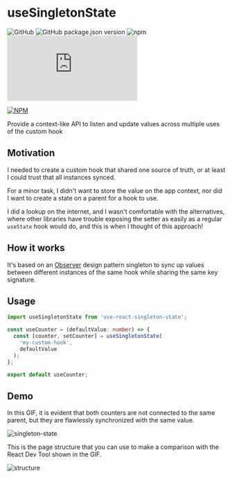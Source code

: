 # useSingletonState

![GitHub](https://img.shields.io/github/license/AndrewLawendy/use-singleton-state)
![GitHub package.json version](https://img.shields.io/github/package-json/v/AndrewLawendy/use-singleton-state)
![npm](https://img.shields.io/npm/dw/use-react-singleton-state)
![GitHub file size in bytes](https://img.shields.io/github/size/AndrewLawendy/use-singleton-state/src/index.ts)

[![NPM](https://nodei.co/npm/use-react-singleton-state.png?downloads=true)](https://nodei.co/npm/use-react-singleton-state/)

Provide a context-like API to listen and update values across multiple uses of the custom hook

## Motivation

I needed to create a custom hook that shared one source of truth, or at least I could trust that all instances synced.

For a minor task, I didn't want to store the value on the app context, nor did I want to create a state on a parent for a hook to use.

I did a lookup on the internet, and I wasn't comfortable with the alternatives, where other libraries have trouble exposing the setter as easily as a regular `useState` hook would do, and this is when I thought of this approach!

## How it works

It's based on an [Observer](https://www.patterns.dev/posts/observer-pattern) design pattern singleton to sync up values between different instances of the same hook while sharing the same key signature.

## Usage

```typescript
import useSingletonState from 'use-react-singleton-state';

const useCounter = (defaultValue: number) => {
  const [counter, setCounter] = useSingletonState(
    'my-custom-hook',
    defaultValue
  );
};

export default useCounter;
```

## Demo

In this GIF, it is evident that both counters are not connected to the same parent, but they are flawlessly synchronized with the same value.

![singleton-state](https://github.com/AndrewLawendy/use-singleton-state/assets/22712035/ae313a1c-6d94-4404-8d22-a33f431763e4)


This is the page structure that you can use to make a comparison with the React Dev Tool shown in the GIF.

![structure](https://github.com/AndrewLawendy/use-singleton-state/assets/22712035/20f1a7c7-b4f2-4af6-9fc6-3b7d8803c3e6)
